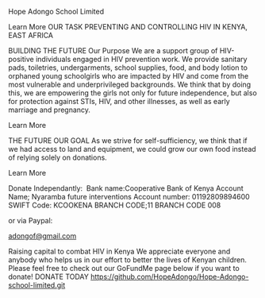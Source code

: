 Hope Adongo School Limited

Learn More
OUR TASK
PREVENTING AND CONTROLLING HIV IN KENYA, EAST AFRICA

BUILDING THE FUTURE
Our Purpose
We are a support group of HIV-positive individuals engaged in HIV prevention work. We provide sanitary pads, toiletries, undergarments, school supplies, food, and body lotion to orphaned young schoolgirls who are impacted by HIV and come from the most vulnerable and underprivileged backgrounds. We think that by doing this, we are empowering the girls not only for future independence, but also for protection against STIs, HIV, and other illnesses, as well as early marriage and pregnancy.

Learn More

THE FUTURE
OUR GOAL
As we strive for self-sufficiency, we think that if we had access to land and equipment, we could grow our own food instead of relying solely on donations.

Learn More

Donate Independantly:
‍
Bank name:Cooperative Bank of Kenya
Account Name; Nyaramba future interventions
Account number: 01192809894600
SWIFT Code: KCOOKENA
BRANCH CODE;11
BRANCH CODE 008

or via Paypal:

adongof@gmail.com

Raising capital to combat HIV in Kenya
We appreciate everyone and anybody who helps us in our effort to better the lives of Kenyan children. Please feel free to check out our GoFundMe page below if you want to donate!
DONATE TODAY
https://github.com/HopeAdongo/Hope-Adongo-school-limited.git
